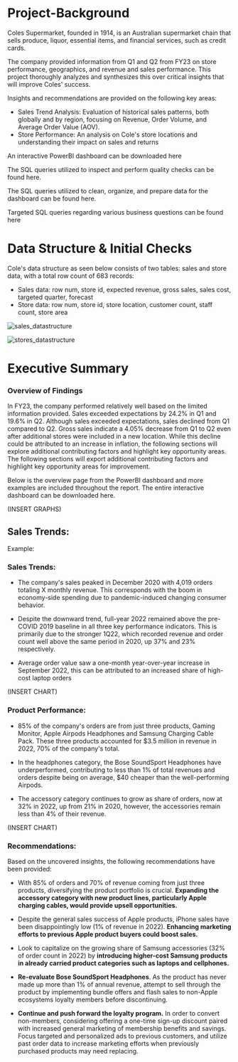 # Project-Background
Coles Supermarket, founded in 1914, is an Australian supermarket chain that sells produce, liquor, essential items, and financial services, such as credit cards.

The company provided information from Q1 and Q2 from FY23 on store performance, geographics, and revenue and sales performance. This project thoroughly analyzes and synthesizes this over critical insights that will improve Coles' success.

Insights and recommendations are provided on the following key areas:

  - Sales Trend Analysis: Evaluation of historical sales patterns, both globally and by region, focusing on Revenue, Order Volume, and Average Order Value (AOV).
  - Store Performance: An analysis on Cole's store locations and understanding their impact on sales and returns

An interactive PowerBI dashboard can be downloaded here

The SQL queries utilized to inspect and perform quality checks can be found here.

The SQL queries utilized to clean, organize, and prepare data for the dashboard can be found here.

Targeted SQL queries regarding various business questions can be found here

# Data Structure & Initial Checks
Cole's data structure as seen below consists of two tables: sales and store data, with a total row count of 683 records: 

  - Sales data: row num, store id, expected revenue, gross sales, sales cost, targeted quarter, forecast
  - Store data: row num, store id, store location, customer count, staff count, store area
    
![sales_datastructure](https://github.com/user-attachments/assets/290af041-e441-4736-8d4e-3d2b46d9603b)

![stores_datastructure](https://github.com/user-attachments/assets/eccf1cab-b227-4177-b602-1712bb8ef26c)

# Executive Summary

###  Overview of Findings

In FY23, the company performed relatively well based on the limited information provided. Sales exceeded expectations by 24.2% in Q1 and 19.6% in Q2. Although sales exceeded expectations, sales declined from Q1 compared to Q2. Gross sales indicate a 4.05% decrease from Q1 to Q2 even after additional stores were included in a new location. While this decline could be attributed to an increase in inflation, the following sections will explore additional contributing factors and highlight key opportunity areas. The following sections will export additional contributing factors and highlight key opportunity areas for improvement.

Below is the overview page from the PowerBI dashboard and more examples are included throughout the report. The entire interactive dashboard can be downloaded here.

(INSERT GRAPHS)

## Sales Trends:



Example:
### Sales Trends:

- The company's sales peaked in December 2020 with 4,019 orders totaling X monthly revenue. This corresponds with the boom in economy-side spending due to pandemic-induced changing consumer behavior.

- Despite the downward trend, full-year 2022 remained above the pre-COVID 2019 baseline in all three key performance indicators. This is primarily due to the stronger 1Q22, which recorded revenue and order count well above the same period in 2020, up 37% and 23% respectively.

- Average order value saw a one-month year-over-year increase in September 2022, this can be attributed to an increased share of high-cost laptop orders

(INSERT CHART)

### Product Performance:

- 85% of the company's orders are from just three products, Gaming Monitor, Apple Airpods Headphones and Samsung Charging Cable Pack. These three products accounted for $3.5 million in revenue in 2022, 70% of the company's total.

- In the headphones category, the Bose SoundSport Headphones have underperformed, contributing to less than 1% of total revenues and orders despite being on average, $40 cheaper than the well-performing Airpods.

- The accessory category continues to grow as share of orders, now at 32% in 2022, up from 21% in 2020, however, the accessories remain less than 4% of their revenue.

(INSERT CHART)

### Recommendations:

Based on the uncovered insights, the following recommendations have been provided:

- With 85% of orders and 70% of revenue coming from just three products, diversifying the product portfolio is crucial. **Expanding the accessory category with new product lines, particularly Apple charging cables, would provide upsell opportunities.**

- Despite the general sales success of Apple products, iPhone sales have been disappointingly low (1% of revenue in 2022). **Enhancing marketing efforts to previous Apple product buyers could boost sales.**

- Look to capitalize on the growing share of Samsung accessories (32% of order count in 2022) by **introducing higher-cost Samsung products in already carried product categories such as laptops and cellphones.**

- **Re-evaluate Bose SoundSport Headphones**. As the product has never made up more than 1% of annual revenue, attempt to sell through the product by implementing bundle offers and flash sales to non-Apple ecosystems loyalty members before discontinuing.

- **Continue and push forward the loyalty program.** In order to convert non-members, considering offering a one-time sign-up discount paired with increased general marketing of membership benefits and savings. Focus targeted and personalized ads to previous customers, and utilize past order data to increase marketing efforts when previously purchased products may need replacing.



